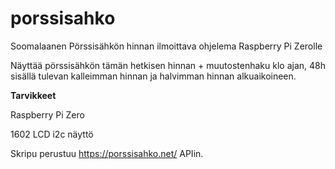 # porssisahko
Soomalaanen Pörssisähkön hinnan ilmoittava ohjelema Raspberry Pi Zerolle

Näyttää pörssisähkön tämän hetkisen hinnan + muutostenhaku klo ajan, 48h sisällä tulevan kalleimman hinnan ja halvimman hinnan alkuaikoineen.

**Tarvikkeet**

Raspberry Pi Zero

1602 LCD i2c näyttö


Skripu perustuu https://porssisahko.net/ APIin.

